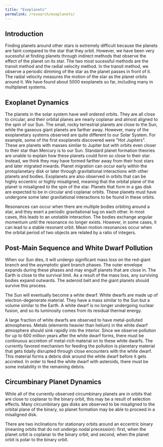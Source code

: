```yaml
---
title: "Exoplanets"
permalink: /research/exoplanets/
---
```

## Introduction
Finding planets around other stars is extremely difficult because the planets are faint compared to the star that they orbit.
However, we have been very sucessful at finding planets through indirect methods that observe the effect of the planet on its star.
The two most sucessful methods are the transit method and the radial velocity method.
In the transit method, we observe a periodic dimming of the star as the planet passes in front of it.
The radial velocity measures the motion of the star as the planet orbits around it.
We have found about 5000 exoplanets so far, including many in multiplanet systems. 


## Exoplanet Dynamics 
The planets in the solar system have well ordered orbits.
They are all close to circular, and their orbital planes are nearly coplanar and almost aligned to the spin of our Sun. 
The small, rocky terrestrial planets are close to the Sun, while the gaseous giant planets are farther away.
However, many of the exoplanetary systems observed are quite different to our Solar System.
For example, some of the first exoplanets discovered were "Hot Jupiters".
These are planets with masses similar to Jupiter but with orbits even closer to their star than Mercury is to our Sun.
Standard planet formation theories are unable to explain how these planets could form so close to their star.
Instead, we think they may have formed farther away from their host stars and later migrated inwards.
Planet migration can occur early within the protoplanetary disk or later through gravitational interactions with other planets and bodies.
Exoplanets are also observed in orbits that can be highly eccentric or highly misaligned, meaning that the orbital plane of the planet is misaligned to the spin of the star.
Planets that form in a gas disk are expected to be in circular and coplanar orbits.
These planets must have undergone some later gravitational interactions to be found in these orbits.

Resonances can occur when there are multiple bodies orbiting around a star, and they exert a periodic gravitational tug on each other.
In most cases, this leads to an unstable interaction.
The bodies exchange angular momentum until the resonance no longer exists.
However, in some cases, it can lead to a stable resonant orbit.
Mean motion resonances occur when the orbital period of two objects are related by a ratio of integers.

## Post-Main Sequence and White Dwarf Pollution
When our Sun dies, it will undergo significant mass loss on the red-giant branch and the asymptotic giant branch phases.
The outer envelope expands during these phases and may engulf planets that are close in.
The Earth is close to the survival limit.
As a result of the mass loss, any surviving bodies expand outwards.
The asteroid belt and the giant planets should survive this process.

The Sun will eventually become a white dwarf.
White dwarfs are made up of electron-degenerate material.
They have a mass similar to the Sun but a volume similar to the Earth.
A white dwarf is no longer undergoing nuclear fusion, and so its luminosity comes from its residual thermal energy.

A large fraction of white dwarfs are observed to have metal-polluted atmospheres.
Metals (elements heavier than helium) in the white dwarf atmosphere should sink rapidly into the interior.
Since we observe pollution for up to 600 million years after the white dwarf forms, there must be continuous accretion of metal-rich material on to these white dwarfs.
The currently favored mechanism for feeding the pollution is planetary material that gets tidally disrupted through close encounters with the white dwarf.
This material forms a debris disk around the white dwarf before it gets accreted.
In order to feed the white dwarf with asteroids, there must be some instability in the remaining debris.

## Circumbinary Planet Dynamics
While all of the currently observed circumbinary planets are in orbits that are close to coplanar to the binary orbit, this may be a result of selection effects.
Many circumbinary gas disks are observed to be misaligned to the orbital plane of the binary, so planet formation may be able to proceed in a misaligned disk.

There are two inclinations for stationary orbits around an eccentric binary (meaning orbits that do not undergo nodal precession): first, when the planet orbit is coplanar to the binary orbit; and second, when the planet orbit is polar to the binary orbit.
